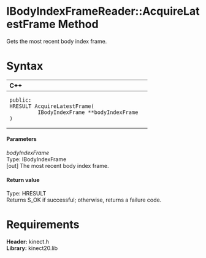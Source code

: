 IBodyIndexFrameReader::AcquireLatestFrame Method  
================================================  

Gets the most recent body index frame. <span id="syntaxSection"></span>

Syntax  
======  

<table>
<colgroup>
<col width="100%" />
</colgroup>
<thead>
<tr class="header">
<th align="left">C++</th>
</tr>
</thead>
<tbody>
<tr class="odd">
<td align="left"><pre><code>public:  
HRESULT AcquireLatestFrame(  
         IBodyIndexFrame **bodyIndexFrame  
)</code></pre></td>
</tr>
</tbody>
</table>

<span id="ID4EG"></span>
#### Parameters  

*bodyIndexFrame*    
Type: IBodyIndexFrame  
[out] The most recent body index frame.  

<span id="ID4EP"></span>
#### Return value  

Type: HRESULT  
Returns S\_OK if successful; otherwise, returns a failure code.  

<span id="requirements"></span>

Requirements  
============  

**Header:** kinect.h  
**Library:** kinect20.lib  



<!--Please do not edit the data in the comment block below.-->
<!--
TOCTitle : AcquireLatestFrame Method
RLTitle : IBodyIndexFrameReader::AcquireLatestFrame Method
KeywordK : AcquireLatestFrame method
KeywordK : IBodyIndexFrameReader::AcquireLatestFrame method
KeywordF : IBodyIndexFrameReader::AcquireLatestFrame
KeywordF : AcquireLatestFrame
KeywordF : Microsoft.Kinect.kinect.IBodyIndexFrameReader.AcquireLatestFrame(IBodyIndexFrame@)
KeywordA : M:Microsoft.Kinect.kinect.IBodyIndexFrameReader.AcquireLatestFrame(IBodyIndexFrame@)
AssetID : M:Microsoft.Kinect.kinect.IBodyIndexFrameReader.AcquireLatestFrame(IBodyIndexFrame@)
Locale : en-us
CommunityContent : 1
APIType : Managed
APILocation : 
APIName : Microsoft.Kinect.kinect.IBodyIndexFrameReader::AcquireLatestFrame
TargetOS : Windows
TopicType : kbSyntax
DevLang : C++
DocSet : K4Wv2
ProjType : K4Wv2Proj
Technology : Kinect for Windows
Product : Kinect for Windows SDK v2
productversion : 20
-->
